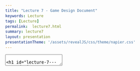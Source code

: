 ```yaml
---
title: "Lecture 7 - Game Design Document"
keywords: Lecture
tags: [Lecture]
permalink:  lecture7.html
summary: lecture7
layout: presentation
presentationTheme: '/assets/revealJS/css/theme/napier.css' 
---
```

<section data-markdown data-separator="^\n---\n$" data-separator-vertical="^\n--\n$">
<textarea data-template>

# Lecture 7 - Game Design Document
### SET09121 - Games Engineering

<br><br>
Babis Koniaris
<br>


School of Computing. Edinburgh Napier University


---

# Recommended Reading

 Game Design Workshop. 3rd Edition. Fullerton (2014).

- Read Chapter 14 on Design Documentation.

![image](assets/images/gdw_book.jpg)


---

# What is a Game Design Document?


---

# What is the Game Design Document?

- A Game Design Document (GDD) is the template for the game that is to be created.
- The GDD is the main reference when determining how things should be done when developing the game.
- However, it is not a sacred document.
    - It is a living, constantly changing document.
    - Updates are made as the development progresses.
- It can get quite large.
    - Over 1,000 pages in some circumstances.
- Team size and document size leads to using online collaboration approaches.
    - Wiki usage common.


---

# General Content

- There is no standard format. It can be very company specific.
- Some guidelines are out there (for example Fullerton).
- Sections we will produce:
    - Overview and vision statement.
        - Broad overview of the game. Game designer's vision.
    - Audience, platform, and marketing.
        - Who is the game aimed at? What is the core demographic?
        - Marketing is generally responsibility of the marketing department.
    - Gameplay.
        - Large important section detailing how the game plays. Game designer puts together their vision for this section.


---

# General Content 2

- Sections we will produce (continued):
    - Characters.
        - What characters exist in the game? Consider both playable and non-playable characters.
    - Story.
        - What is the back story and the story told during the game?
    - World.
        - Description of the world where the game exists.



---

# General Content 3

- Sections we will produce (continued):
    - Media list.
        - Assets to be created for the game.
    - Technical specification.
        - May be a separate document.
        - Defines the technical aspects of the project.

---

# GDD Exercise

Research Design Documents! Use Google to search for game design documents. There are quite a few out there and some templates. 
You are unlikely to find modern AAA games due to the collaborative approach and NDA requirements. 

---

# Contents


---

# Contents - Design History

- Design History.
    - GDD is a living document.
    - Updates to the document should be described at the beginning of the document.
    - Version history should be maintained.

 ![image](assets/images/version.png)


---

# Contents - Audience, Platform, and Marketing

- Market research must be undertaken to determine the likely return to the publisher.
    - Unit sales are the most important factor for a publisher.
    - The quality of the game comes second.
    - Catering for a small/niche market is unlikely to win over a publisher (although this depends on initial outlay).

---

# Contents - Audience, Platform, and Marketing 2

- You need to define the target audience.
    - Who will buy the game?
    - What is the core demographic?
    - How large is the audience and how likely are they to buy?
- You also need to choose the target platform(s).
    - What are the target platforms?
    - Why have these been chosen?
    - Ensure this matches with the target audience.
- You also need to define the hardware requirements.

---

# Contents - Legal Analysis

- Important that you ensure everything is covered from a legal point of view.
- Are there any legal or financial implications that come with the game production.
    - Licence agreements.
    - Copyright considerations.
    - Engine/library terms and conditions.
- Typically, Intellectual Property (IP) will be with the publisher, not the studio.
- Game engines typically require statements of use, are expensive, and may require a per unit sale cost (for big games).
- Legal & IP agreements with your Team/Contractors also needs to be considered. 

---

# Copyright Issues


- IP owners are very protective.
    - Game companies included.
- When creating your game consider:
    - Where you sourced your content from.
    - If the content is very similar to existing content.
    - If the game is very similar to others on the market.
    - If you have given due credit to any external tools, libraries, etc.
- Paying homage to something is all well and good but can get you into trouble.

![image](assets/images/sonic_anim.gif)


---

# Gameplay


---

# Contents - Gameplay

- The description of gameplay is initially one of the largest sections.
- The game designer puts most of their focus into this section at the start.
- This section will focus on how the game plays.
- The Formal Elements and systems view will be useful here.
- Overview section:
    - Description of the core functionality.
    - Good practice is to base this on a physical or digital prototype.
- Gameplay description section:
    - A detailed description of how the game plays.
- Controls section:
    - User interfaces.
    - Rules and procedures (including some from Formal Elements).
    - Scoring / winning conditions.


---

# Contents - Gameplay 2


- Modes and other features.
    - Single player, multiplayer, etc.
    - Other features that may affect gameplay.
- Levels.
    - Designs for any levels for the game.
    - The more detailed the level descriptions the better.
- Flowchart.
    - Flowchart is needed to map out the gameplay.
- Editor.
    - Does the game require the development of an editor?
    - What are its features?


---

# Contents - Gameplay - Flowcharts are great

![image](assets/images/flowchart.png)


---

# Characters


---

# Contents - Character Design

- Optional part of the design document.
    - Crucial part in AAA game design.
- Character work can be a long, iterative process.
- Very important to increase engagement with the player.
    - Kids love dark-haired 30-something males (or so it is claimed).
	- Try thinking about less overused character archetypes?
- Will include concept design and description.

![image](assets/images/game_characters.jpg) <!-- .element width="40%"  -->



---

# Contents - Character Types

- Generally two types of character in a game.
- Playable characters.
    - Can have a lot of work spent on them.
    - Generally very detailed - particularly in games where you see the character all the time.
- Non-playable characters.
    - Treat these as objects in your game with properties and functionality (see 'baguette boy').
    - Includes:
        - Monsters and enemies.
        - Friends and allies.
        - Neutral characters.
    - Think about which traits you want these characters to have.
    - Think about the behaviours these characters need.
    - AI is a core concern in this section.


---

# Story


---

# Contents - Story

- Another optional section of the GDD.
- Can become very large for story driven games.
 - e.g. RPGs.
- There has to be a link between the gameplay and story.
 - Your story should unfold through the game.
- Game writers do exist and are not usually at fault for the bad stories.
 - Books are also written on game storylines.
- Topics to think about:
 - Synopsis.
 - Complete story.
 - Back story.
 - Narrative details.
 - Sub-plots.


---

# World


---

# Contents - Game World

If required, a description of the game world should be detailed.
 - Overview.
 - Key locations.
 - Travel.
 - Map.
 - Scale.
 - Physical objects.
 - Weather conditions.
 - Day and night cycle.
 - Time/era.
 - Physics.
 - Society/culture.


---

# Game World - Maps are great!

![image](assets/images/game-world.png)


---

# Contents - Media List

- You will need a list of the assets that are required by the art and sound team.
- Descriptions of these assets will need to be provided.
- You should adopt some form of naming convention to make life easier.
- Types of assets you may need to produce include:
 - User interface assets.
 - Environmental assets.
 - Character-based assets.
 - Animations.
 - Music.
 - Sound effects.


---

# Technical Specification


---

# Contents - Technical Specification

- The most important section for the technical team.
- Can sometimes be a separate document.
- Developed by the technical lead.
 - The technical lead or director heads the technical team.
- Can be quite large and detailed.
  - The more detailed the better.

---

# Contents - Technical Specification 2

- Key area is a technical analysis of the game.
 - What are the technical challenges of the project? (Portal)
  - Important for costing the project.
 - Is any new technology required?
 - What are the major software development taks?
 - What are the risks involved in developing the game?
  - And how do you mitigate these risks?
 - What are the estimated resources required to deliver the game?


---

# Contents - Technical Specification 3

- Some technical requirements to consider:
- Development platform and tools.
 - e.g. Visual Studio, Unity.
- Delivery mechanism / distribution.
 - Steam / Humble / Itch / Epic / GoG
- Game engine
 - Technical specifications.
 - Design.
- Interface technical specification.
- Controls technical specification.
- Lighting models.
- Rendering system.
- Internet / network requirements.
- System parameters.
 - e.g. max players, connectivity, etc


---

# Maintenance


---

# Contents - Maintenance


- Game Design Document (GDD) is not a carved in stone.
    - Living document.
    - Updates made as development progresses.
- GDD can also get quite large.
    - Thousands of pages in some circumstances.
- Game development can have large teams.
    - Over a thousand people in some circumstances.

![image](assets/images/script.jpg) 


---

# Using Wikis and Repositories

- Some are using a wiki to coordinate and communicate between team members.
 - Allows multiple users to update.
 - Allows all users to access the most up to date documentation.
 - Software development uses these often too - see wikis on GitHub.
- Repository systems can also be used.
 - Combine document maintenance with code maintenance.
 - Could also be storing assets.
- Tools provide a structured and managed approach to the development process.
 - Collaboration.
 - Communication.
- Use tools as necessary throughout your development process.


---

# Summary


---

# Summary

- Game Design Document is a very important piece of work to put together at the start of your development process.
 - Blueprint for your game.
 - Communication with the team.
- It is a living document, so keep it up to date.
 - Content and media lists especially.
- Use collaboration tools as much as possible.
 - Team communication.
 - Document control.